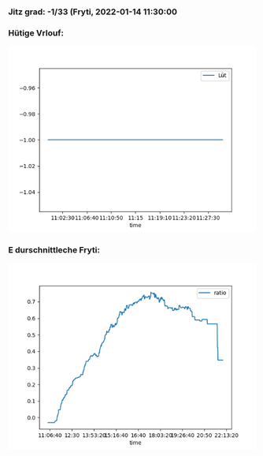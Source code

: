 ### Jitz grad: -1/33 (Fryti, 2022-01-14 11:30:00

### Hütige Vrlouf:
![Graph](Today.png)

### E durschnittleche Fryti:
![Graph](Fryti.png)